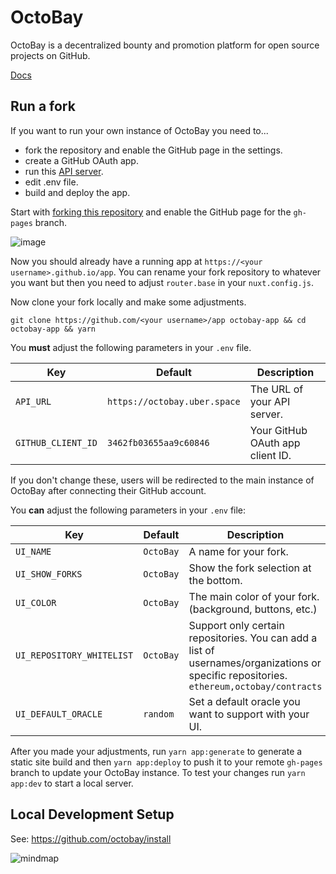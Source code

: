 # OctoBay

OctoBay is a decentralized bounty and promotion platform for open source projects on GitHub.

[Docs](https://github.com/OctoBay/docs)

## Run a fork

If you want to run your own instance of OctoBay you need to...

- fork the repository and enable the GitHub page in the settings.
- create a GitHub OAuth app.
- run this [API server](https://github.com/octobay/api).
- edit .env file.
- build and deploy the app.

Start with [forking this repository](https://github.com/octobay/app/fork) and enable the GitHub page for the `gh-pages` branch.

![image](https://user-images.githubusercontent.com/6792578/104727439-9df69c00-5735-11eb-8bc0-b7b6b84f5ca8.png)

Now you should already have a running app at `https://<your username>.github.io/app`. You can rename your fork repository to whatever you want but then you need to adjust `router.base` in your `nuxt.config.js`.

Now clone your fork locally and make some adjustments.

```shell
git clone https://github.com/<your username>/app octobay-app && cd octobay-app && yarn
```

You **must** adjust the following parameters in your `.env` file.

| Key | Default | Description |
| - | - | -  |
| `API_URL` | `https://octobay.uber.space` | The URL of your API server. |
| `GITHUB_CLIENT_ID` | `3462fb03655aa9c60846` | Your GitHub OAuth app client ID. |

If you don't change these, users will be redirected to the main instance of OctoBay after connecting their GitHub account.

You **can** adjust the following parameters in your `.env` file:

| Key | Default | Description |
| - | - | -  |
| `UI_NAME` | `OctoBay` | A name for your fork. |
| `UI_SHOW_FORKS` | `OctoBay` | Show the fork selection at the bottom. |
| `UI_COLOR` | `OctoBay` | The main color of your fork. (background, buttons, etc.) |
| `UI_REPOSITORY_WHITELIST` | `OctoBay` | Support only certain repositories. You can add a list of usernames/organizations or specific repositories. `ethereum,octobay/contracts` |
| `UI_DEFAULT_ORACLE` | `random` | Set a default oracle you want to support with your UI.

After you made your adjustments, run `yarn app:generate` to generate a static site build and then `yarn app:deploy` to push it to your remote `gh-pages` branch to update your OctoBay instance. To test your changes run `yarn app:dev` to start a local server.

## Local Development Setup

See: https://github.com/octobay/install

![mindmap](https://user-images.githubusercontent.com/6792578/105842763-fe5bc800-5fd6-11eb-81b6-0bf30d503067.png)
